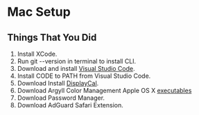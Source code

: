# **Mac Setup**

## **Things That You Did**

1. Install XCode.
2. Run git --version in terminal to install CLI.
3. Download and install [Visual Studio Code](https://code.visualstudio.com/docs?dv=osx).
4. Install CODE to PATH from Visual Studio Code.
5. Download Install [DisplayCal](https://displaycal.net/download/standalone/DisplayCAL.pkg).
6. Download Argyll Color Management Apple OS X [executables](https://www.argyllcms.com/downloadmac.html)
7. Download Password Manager.
8. Download AdGuard Safari Extension.

